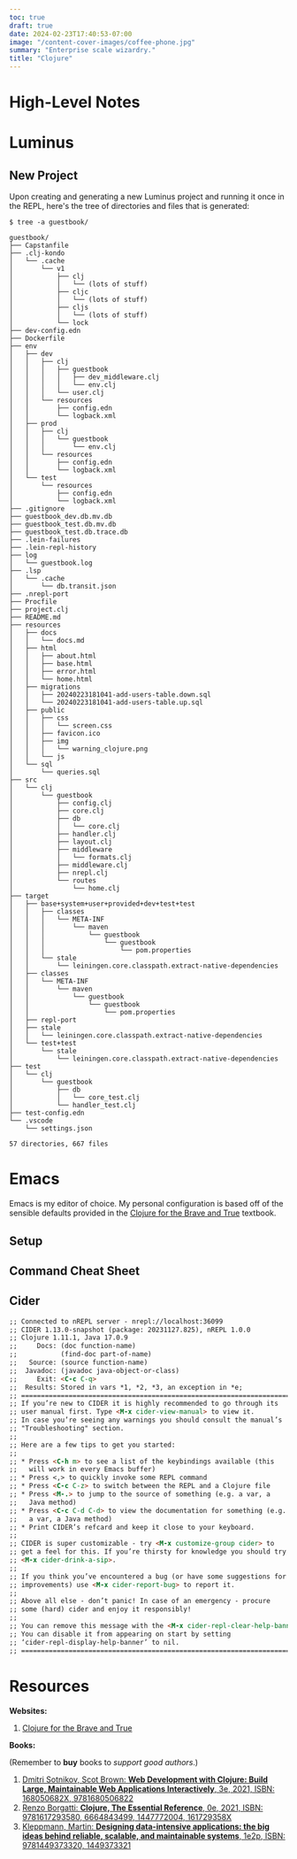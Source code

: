 ```yaml
---
toc: true
draft: true
date: 2024-02-23T17:40:53-07:00
image: "/content-cover-images/coffee-phone.jpg"
summary: "Enterprise scale wizardry."
title: "Clojure"
---
```


# High-Level Notes

# Luminus

## New Project

Upon creating and generating a new Luminus project and running it once
in the REPL, here's the tree of directories and files that is
generated:

```
$ tree -a guestbook/

guestbook/
├── Capstanfile
├── .clj-kondo
│   └── .cache
│       └── v1
│           ├── clj
│           │   └── (lots of stuff)
│           ├── cljc
│           │   └── (lots of stuff)
│           ├── cljs
│           │   └── (lots of stuff)
│           └── lock
├── dev-config.edn
├── Dockerfile
├── env
│   ├── dev
│   │   ├── clj
│   │   │   ├── guestbook
│   │   │   │   ├── dev_middleware.clj
│   │   │   │   └── env.clj
│   │   │   └── user.clj
│   │   └── resources
│   │       ├── config.edn
│   │       └── logback.xml
│   ├── prod
│   │   ├── clj
│   │   │   └── guestbook
│   │   │       └── env.clj
│   │   └── resources
│   │       ├── config.edn
│   │       └── logback.xml
│   └── test
│       └── resources
│           ├── config.edn
│           └── logback.xml
├── .gitignore
├── guestbook_dev.db.mv.db
├── guestbook_test.db.mv.db
├── guestbook_test.db.trace.db
├── .lein-failures
├── .lein-repl-history
├── log
│   └── guestbook.log
├── .lsp
│   └── .cache
│       └── db.transit.json
├── .nrepl-port
├── Procfile
├── project.clj
├── README.md
├── resources
│   ├── docs
│   │   └── docs.md
│   ├── html
│   │   ├── about.html
│   │   ├── base.html
│   │   ├── error.html
│   │   └── home.html
│   ├── migrations
│   │   ├── 20240223181041-add-users-table.down.sql
│   │   └── 20240223181041-add-users-table.up.sql
│   ├── public
│   │   ├── css
│   │   │   └── screen.css
│   │   ├── favicon.ico
│   │   ├── img
│   │   │   └── warning_clojure.png
│   │   └── js
│   └── sql
│       └── queries.sql
├── src
│   └── clj
│       └── guestbook
│           ├── config.clj
│           ├── core.clj
│           ├── db
│           │   └── core.clj
│           ├── handler.clj
│           ├── layout.clj
│           ├── middleware
│           │   └── formats.clj
│           ├── middleware.clj
│           ├── nrepl.clj
│           └── routes
│               └── home.clj
├── target
│   ├── base+system+user+provided+dev+test+test
│   │   ├── classes
│   │   │   └── META-INF
│   │   │       └── maven
│   │   │           └── guestbook
│   │   │               └── guestbook
│   │   │                   └── pom.properties
│   │   └── stale
│   │       └── leiningen.core.classpath.extract-native-dependencies
│   ├── classes
│   │   └── META-INF
│   │       └── maven
│   │           └── guestbook
│   │               └── guestbook
│   │                   └── pom.properties
│   ├── repl-port
│   ├── stale
│   │   └── leiningen.core.classpath.extract-native-dependencies
│   └── test+test
│       └── stale
│           └── leiningen.core.classpath.extract-native-dependencies
├── test
│   └── clj
│       └── guestbook
│           ├── db
│           │   └── core_test.clj
│           └── handler_test.clj
├── test-config.edn
└── .vscode
    └── settings.json

57 directories, 667 files
```

# Emacs

Emacs is my editor of choice. My personal configuration is based off
of the sensible defaults provided in the [Clojure for the Brave and
True](https://www.braveclojure.com/) textbook.

## Setup

## Command Cheat Sheet

## Cider

```md
;; Connected to nREPL server - nrepl://localhost:36099
;; CIDER 1.13.0-snapshot (package: 20231127.825), nREPL 1.0.0
;; Clojure 1.11.1, Java 17.0.9
;;     Docs: (doc function-name)
;;           (find-doc part-of-name)
;;   Source: (source function-name)
;;  Javadoc: (javadoc java-object-or-class)
;;     Exit: <C-c C-q>
;;  Results: Stored in vars *1, *2, *3, an exception in *e;
;; ======================================================================
;; If you’re new to CIDER it is highly recommended to go through its
;; user manual first. Type <M-x cider-view-manual> to view it.
;; In case you’re seeing any warnings you should consult the manual’s
;; "Troubleshooting" section.
;;
;; Here are a few tips to get you started:
;;
;; * Press <C-h m> to see a list of the keybindings available (this
;;   will work in every Emacs buffer)
;; * Press <,> to quickly invoke some REPL command
;; * Press <C-c C-z> to switch between the REPL and a Clojure file
;; * Press <M-.> to jump to the source of something (e.g. a var, a
;;   Java method)
;; * Press <C-c C-d C-d> to view the documentation for something (e.g.
;;   a var, a Java method)
;; * Print CIDER’s refcard and keep it close to your keyboard.
;;
;; CIDER is super customizable - try <M-x customize-group cider> to
;; get a feel for this. If you’re thirsty for knowledge you should try
;; <M-x cider-drink-a-sip>.
;;
;; If you think you’ve encountered a bug (or have some suggestions for
;; improvements) use <M-x cider-report-bug> to report it.
;;
;; Above all else - don’t panic! In case of an emergency - procure
;; some (hard) cider and enjoy it responsibly!
;;
;; You can remove this message with the <M-x cider-repl-clear-help-banner> command.
;; You can disable it from appearing on start by setting
;; ‘cider-repl-display-help-banner’ to nil.
;; ======================================================================
```



# Resources

**Websites:**

1. [Clojure for the Brave and True](https://www.braveclojure.com/)

**Books:**

(Remember to **buy** books to *support good authors*.)

1. [Dmitri Sotnikov, Scot Brown: **Web Development with Clojure: Build
   Large, Maintainable Web Applications Interactively**, 3e, 2021,
   ISBN: 168050682X,
   9781680506822](https://libgen.is/book/index.php?md5=77F8623AAE8E49C9EE936E406FE7B1DF)
1. [Renzo Borgatti: **Clojure, The Essential Reference**, 0e, 2021,
   ISBN: 9781617293580, 6664843499, 1447772004,
   161729358X](https://libgen.is/book/index.php?md5=FD806788B6664843499C2AAF3309E5CB)
1. [Kleppmann, Martin: **Designing data-intensive applications: the
   big ideas behind reliable, scalable, and maintainable systems**,
   1e2p, ISBN: 9781449373320,
   1449373321](https://libgen.is/book/index.php?md5=41D80961BA66DA6A1294AA9624CEA15D)

